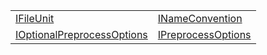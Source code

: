 |                                                                                                                                       |                                                                                                                       |
| ------------------------------------------------------------------------------------------------------------------------------------- | --------------------------------------------------------------------------------------------------------------------- |
| [IFileUnit](https://hamedfathi.gitbook.io/aurelia-2-doc-api/plugin-conventions/interface/ifileunit)                                   | [INameConvention](https://hamedfathi.gitbook.io/aurelia-2-doc-api/plugin-conventions/interface/inameconvention)       |
| [IOptionalPreprocessOptions](https://hamedfathi.gitbook.io/aurelia-2-doc-api/plugin-conventions/interface/ioptionalpreprocessoptions) | [IPreprocessOptions](https://hamedfathi.gitbook.io/aurelia-2-doc-api/plugin-conventions/interface/ipreprocessoptions) |
